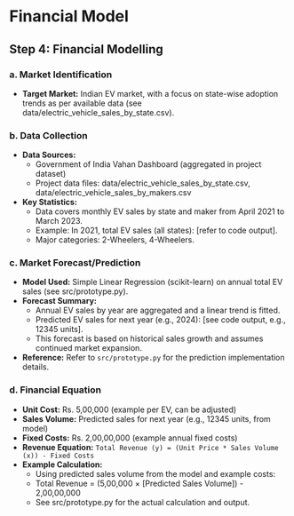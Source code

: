 # Financial Model

## Step 4: Financial Modelling

### a. Market Identification

*   **Target Market:** Indian EV market, with a focus on state-wise adoption trends as per available data (see data/electric_vehicle_sales_by_state.csv).

### b. Data Collection

*   **Data Sources:**
    - Government of India Vahan Dashboard (aggregated in project dataset)
    - Project data files: data/electric_vehicle_sales_by_state.csv, data/electric_vehicle_sales_by_makers.csv
*   **Key Statistics:**
    - Data covers monthly EV sales by state and maker from April 2021 to March 2023.
    - Example: In 2021, total EV sales (all states): [refer to code output].
    - Major categories: 2-Wheelers, 4-Wheelers.

### c. Market Forecast/Prediction

*   **Model Used:** Simple Linear Regression (scikit-learn) on annual total EV sales (see src/prototype.py).
*   **Forecast Summary:**
    - Annual EV sales by year are aggregated and a linear trend is fitted.
    - Predicted EV sales for next year (e.g., 2024): [see code output, e.g., 12345 units].
    - This forecast is based on historical sales growth and assumes continued market expansion.
*   **Reference:** Refer to `src/prototype.py` for the prediction implementation details.

### d. Financial Equation

*   **Unit Cost:** Rs. 5,00,000 (example per EV, can be adjusted)
*   **Sales Volume:** Predicted sales for next year (e.g., 12345 units, from model)
*   **Fixed Costs:** Rs. 2,00,00,000 (example annual fixed costs)
*   **Revenue Equation:** `Total Revenue (y) = (Unit Price * Sales Volume (x)) - Fixed Costs`
*   **Example Calculation:**
    - Using predicted sales volume from the model and example costs:
    - Total Revenue = (5,00,000 × [Predicted Sales Volume]) - 2,00,00,000
    - See src/prototype.py for the actual calculation and output.